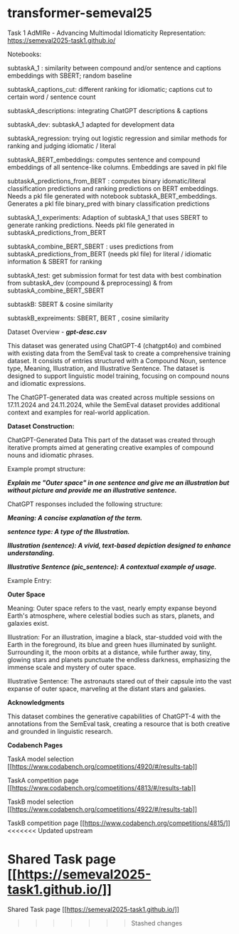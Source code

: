 # transformer-semeval25

Task 1
AdMIRe - Advancing Multimodal Idiomaticity Representation:
https://semeval2025-task1.github.io/


Notebooks:

subtaskA_1 : similarity between compound and/or sentence and captions embeddings with SBERT; random baseline

subtaskA_captions_cut: different ranking for idiomatic; captions cut to certain word / sentence count

subtaskA_descriptions: integrating ChatGPT descriptions & captions

subtaskA_dev: subtaskA_1 adapted for development data

subtaskA_regression: trying out logistic regression and similar methods for ranking and judging idiomatic / literal

subtaskA_BERT_embeddings: computes sentence and compound embeddings of all sentence-like columns. Embeddings are saved in pkl file

subtaskA_predictions_from_BERT : computes binary idomatic/literal classification predictions and ranking predictions on BERT embeddings. Needs a pkl file generated with notebook subtaskA_BERT_embeddings. Generates a pkl file binary_pred with binary classification predictions

subtaskA_1_experiments: Adaption of subtaskA_1 that uses SBERT to generate ranking predictions. Needs pkl file generated in subtaskA_predictions_from_BERT 

subtaskA_combine_BERT_SBERT : uses predictions from subtaskA_predictions_from_BERT (needs pkl file) for literal / idiomatic information & SBERT for ranking

subtaskA_test: get submission format for test data with best combination from subtaskA_dev (compound & preprocessing) & from subtaskA_combine_BERT_SBERT

subtaskB: SBERT & cosine similarity

subtaskB_expreiments: SBERT, BERT , cosine similarity 

Dataset Overview - **_gpt-desc.csv_**


This dataset was generated using ChatGPT-4 (chatgpt4o) and combined with existing data from the SemEval task to create a comprehensive training dataset. It consists of entries structured with a Compound Noun, sentence type, Meaning, Illustration, and Illustrative Sentence. The dataset is designed to support linguistic model training, focusing on compound nouns and idiomatic expressions.


The ChatGPT-generated data was created across multiple sessions on 17.11.2024 and 24.11.2024, while the SemEval dataset provides additional context and examples for real-world application.

**Dataset Construction:**

ChatGPT-Generated Data
This part of the dataset was created through iterative prompts aimed at generating creative examples of compound nouns and idiomatic phrases.

Example prompt structure:


_**Explain me "Outer space" in one sentence and give me an illustration but without picture and provide me an illustrative sentence.**_


ChatGPT responses included the following structure:


_**Meaning: A concise explanation of the term.**_


_**sentence type: A type of the Illustration.**_


_**Illustration (sentence): A vivid, text-based depiction designed to enhance understanding.**_


_**Illustrative Sentence (pic_sentence): A contextual example of usage.**_


Example Entry:


**Outer Space**

Meaning: Outer space refers to the vast, nearly empty expanse beyond Earth's atmosphere, where celestial bodies such as stars, planets, and galaxies exist.


Illustration: For an illustration, imagine a black, star-studded void with the Earth in the foreground, its blue and green hues illuminated by sunlight. Surrounding it, the moon orbits at a distance, while further away, tiny, glowing stars and planets punctuate the endless darkness, emphasizing the immense scale and mystery of outer space.


Illustrative Sentence: The astronauts stared out of their capsule into the vast expanse of outer space, marveling at the distant stars and galaxies.


**Acknowledgments**


This dataset combines the generative capabilities of ChatGPT-4 with the annotations from the SemEval task, creating a resource that is both creative and grounded in linguistic research.



**Codabench Pages**

TaskA model selection [[https://www.codabench.org/competitions/4920/#/results-tab]]

TaskA competition page [[https://www.codabench.org/competitions/4813/#/results-tab]]

TaskB model selection [[https://www.codabench.org/competitions/4922/#/results-tab]]

TaskB competition page [[https://www.codabench.org/competitions/4815/]]
<<<<<<< Updated upstream

Shared Task page [[https://semeval2025-task1.github.io/]]
=======
Shared Task page [[https://semeval2025-task1.github.io/]]
>>>>>>> Stashed changes
